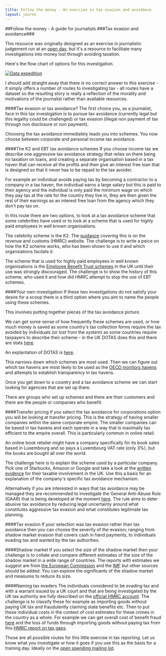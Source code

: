 ```yaml
---
title: Follow the money - An exercise in tax evasion and avoidance
layout: journo
---
```


##Follow the money - A guide for journalists 
###Tax evasion and avoidance###

This resource was originally designed as an exercise in journalistic judgement run at an [open day](http://blog.okfn.org/2012/11/14/data-expeditions-at-mozfest/), but it's a resource to facilitate many investigations into money lost through avoiding taxation.

Here's the flow chart of options for this investigation.

[![Data expedition](http://farm9.staticflickr.com/8184/8368409648_92d093db30.jpg)](http://www.flickr.com/photos/object-group/8368409648/sizes/n/in/photostream/)

I should add straight away that there is no correct answer to this exercise - it simply offers a number of routes to investigating tax - all routes have a dataset so the resulting story is really a reflection of the morality and motivations of the journalist rather than available resources.  
 
####Tax evasion or tax avoidance? 
The first choice you, as a journalist, face in this tax investigation is to pursue tax avoidance (currently legal but this legality could be challenged) or tax evasion (illegal non payment of tax through non disclosure or non payment).

Choosing the tax avoidance immediately leads you into schemes. You now choose between corporate and personal income tax avoidance.  

####The K2 and EBT tax avoidance schemes 
If you choose income tax we describe one aggressive tax avoidance strategy that relies on there being no taxation on loans, and creating a separate organisation based in a tax haven that can receive all the profits and then give an interest free loan that is designed so that it never has to be repaid to the tax avoider.
      
For example an individual avoids paying tax by becoming a contractor to a company in a tax haven, the individual earns a large salary but this is paid to their agency and the individual is only paid the minimum wage on which they pay tax at the rate for the country they live in, they are then given the rest of their earnings as an interest free loan from the agency which they don't pay tax on.

In this route there are two options, to look at a tax avoidance scheme that some celebrities have used or to look at a scheme that is used for highly paid employees in well known organisations.

The celebrity scheme is the K2. The [guidance](http://www.hmrc.gov.uk/manuals/eimanual/eim45000.htm") covering this is on the revenue and customs (HMRC) website. The challenge is to write a peice on how the K2 scheme works, who has been shown to use it and which organsiations facilate it. 
       
The scheme that is used for highly paid employees in well known organisations is the <a href="http://www.hmrc.gov.uk/news/ebt-news0812.htm">Employee Benefit Trust schemes</a> in the UK until their use was strongly discouraged. The challenge is to show the history of this scheme, who used it and how did HMRC attempt to stop the use of EBT schemes. 


####Your own investigation
If these two investigations do not satisfy your desire for a scoop there is a third option where you aim to name the people using these schemes.

This involves putting together pieces of the tax avoidance picture.

We can get some sense of how frequently these schemes are used, or how much money is saved as some country's tax collection forms require the tax avoided by individuals (or lost from the system) as some countries require taxpayers to describe their scheme - in the UK DOTAS does this and there are stats <a href="http://www.hmrc.gov.uk/avoidance/avoidance-disclosure-statistics.htm">here</a>.
        
An explantation of DOTAS is <a href="http://www.rossmartin.co.uk/index.php/penalties-a-compliance/403-disclosure-of-tax-avoidance-schemes-dotas">here</a>.

This narrows down which schemes are most used. Then we can figure out which tax havens are most likely to be used as the [OECD monitors havens](http://www.oecd.org/ctp/harmfultaxpractices/listofunco-operativetaxhavens.htm) and attempts to establish transparency in tax havens.

Once you get down to a country and a tax avoidance scheme we can start looking for agencies that are set up there.

There are groups who set up schemes and there are their customers and there are the people or companies who benefit.

####Transfer pricing
If you select the tax avoidance for corporations option you will be looking at transfer pricing. This is the strategy of having smaller companies within the same corporate empire. The smaller companies can be based in tax havens and each operate in a way that is maximally tax efficient to the empire overall. This is particularly common in online retail.

An online book retailer might have a company specifically for its book sales based in Luxembourg and so pays a Luxembourg VAT rate (only 3%), but the books are bought all over the world.

The challenge here is to explain the scheme used by a particular company. Pick one of Starbucks, Amazon or Google and take a look at the [written evidence](http://www.publications.parliament.uk/pa/cm201213/cmselect/cmpubacc/writev/716/contents.htm) for their taxable involvement in the UK. Use this a basis for an explanation of the company's specific tax avoidance mechanism.

Alternatively if you are interested in ways that tax avoidance may be managed they are recommended to investigate the General Anti-Abuse Rule (GAAR) that is being developed at the moment [here](http://www.hm-treasury.gov.uk/tax_avoidance_gaar.htm). The rule aims to deter abusive tax avoidance by reducing legal uncertainty around what constitutes aggressive tax evasion and what constitutes legitimate tax planning. 

####Tax evasion
If your selection was tax evasion rather than tax avoidance then you can choose the severity of the evasion; ranging from shadow market evasion that covers cash in hand payments, to individuals evading tax and wanted by the tax authorities.

####Shadow market
If you select the size of the shadow market then your challenge is to collate and compare different estimates of the size of the shadow market in a wide range of countries. The reports with estimates we suggest are from [the European Commission](http://ec.europa.eu/europe2020/pdf/themes/06_shadow_economy.pdf) and the [IMF](http://www.imf.org/external/pubs/ft/wp/2012/wp1247.pdf) but other sources should be added. You can explore the significants of the shadow market and measures to reduce its size. 

####Naming tax evaders
The individuals considered to be evading tax and with a warrant issued by a UK court and that are being investigated by the UK tax authority are fully described on the [official HMRC account](http://www.flickr.com/photos/hmrcgovuk/sets/72157631087785530). The challenge is to classify these for example as importing goods without paying UK tax and fraudulently claiming state benefits etc. Then to put these individual costs in the context of cost estimates for these crimes in the country as a whole. For example we can get overall cost of benefit fraud [here](http://research.dwp.gov.uk/asd/asd2/index.php?page=fraud_error) and the loss of funds through importing goods without paying tax from this [HMRC report on tax gaps](http://www.hmrc.gov.uk/research/direct-tax-gaps.pdf).

Those are all possible routes for this little exercise in tax reporting. Let us know what you investigate or how it goes if you use this as the basis for a training day. Ideally on the [open spending mailing list](http://lists.okfn.org/mailman/listinfo/openspending).

